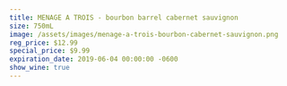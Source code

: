 ```yaml
---
title: MENAGE A TROIS - bourbon barrel cabernet sauvignon
size: 750mL
image: /assets/images/menage-a-trois-bourbon-cabernet-sauvignon.png
reg_price: $12.99
special_price: $9.99
expiration_date: 2019-06-04 00:00:00 -0600
show_wine: true
---
```



